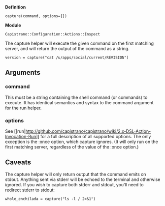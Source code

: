 **Definition**

    capture(command, options={}) 

**Module**

    Capistrano::Configuration::Actions::Inspect 

The capture helper will execute the given command on the first matching server, and will return the output of the command as a string.

    version = capture("cat /u/apps/social/current/REVISION")

## Arguments

### command

This must be a string containing the shell command (or commands) to execute. It has identical semantics and syntax to the command argument for the run helper.

### options

See [[run|http://github.com/capistrano/capistrano/wiki/2.x-DSL-Action-Invocation-Run]] for a full description of all supported options. The only exception is the :once option, which capture ignores. (It will only run on the first matching server, regardless of the value of the :once option.)

## Caveats

The capture helper will only return output that the command emits on stdout. Anything sent via stderr will be echoed to the terminal and otherwise ignored. If you wish to capture both stderr and stdout, you'll need to redirect stderr to stdout:

    whole_enchilada = capture("ls -l / 2>&1")
